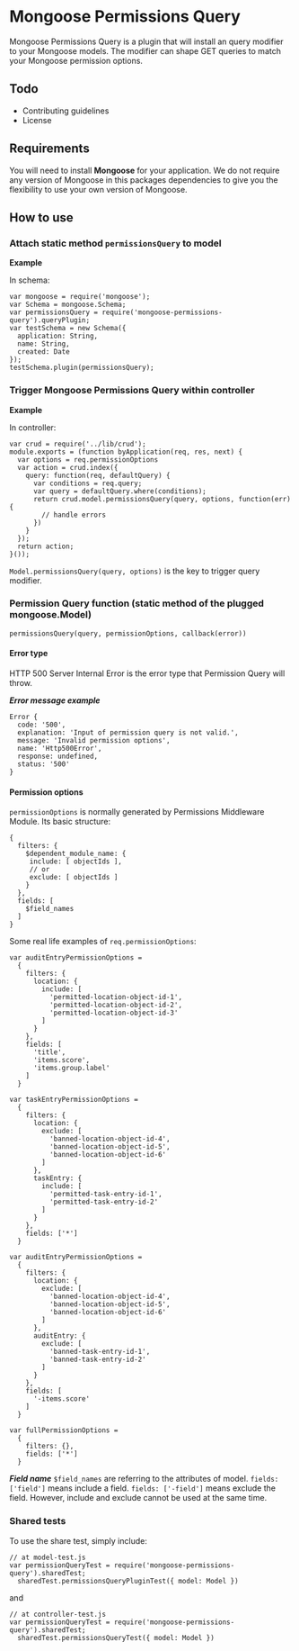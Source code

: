 # Mongoose Permissions Query
Mongoose Permissions Query is a plugin that will install an query modifier to your Mongoose models.
The modifier can shape GET queries to match your Mongoose permission options.

## Todo
- Contributing guidelines
- License

## Requirements
You will need to install **Mongoose** for your application. We do not require any version of Mongoose in this packages dependencies to give you the flexibility to use your own version of Mongoose.

## How to use

### Attach static method `permissionsQuery` to model
**Example**

In schema:
```
var mongoose = require('mongoose');
var Schema = mongoose.Schema;
var permissionsQuery = require('mongoose-permissions-query').queryPlugin;
var testSchema = new Schema({
  application: String,
  name: String,
  created: Date
});
testSchema.plugin(permissionsQuery);
```


### Trigger Mongoose Permissions Query within controller
**Example**

In controller:
```
var crud = require('../lib/crud');
module.exports = (function byApplication(req, res, next) {
  var options = req.permissionOptions
  var action = crud.index({
    query: function(req, defaultQuery) {
      var conditions = req.query;
      var query = defaultQuery.where(conditions);
      return crud.model.permissionsQuery(query, options, function(err){
        // handle errors
      })
    }
  });
  return action;
}());
```

`Model.permissionsQuery(query, options)` is the key to trigger query modifier.


### Permission Query function (static method of the plugged mongoose.Model)
```
permissionsQuery(query, permissionOptions, callback(error))
```

#### Error type
HTTP 500 Server Internal Error is the error type that Permission Query will throw.

***Error message example***
```
Error {
  code: '500',
  explanation: 'Input of permission query is not valid.',
  message: 'Invalid permission options',
  name: 'Http500Error',
  response: undefined,
  status: '500'
} 
```


#### Permission options
`permissionOptions` is normally generated by Permissions Middleware Module. Its basic structure:

```
{
  filters: {
    $dependent_module_name: {
     include: [ objectIds ],
     // or
     exclude: [ objectIds ]
    }
  },
  fields: [
    $field_names
  ]
}
```

Some real life examples of `req.permissionOptions`:

```
var auditEntryPermissionOptions =
  {
    filters: {
      location: {
        include: [
          'permitted-location-object-id-1',
          'permitted-location-object-id-2',
          'permitted-location-object-id-3'
        ]
      }
    },
    fields: [
      'title',
      'items.score',
      'items.group.label'
    ]
  }
```

```
var taskEntryPermissionOptions =
  {
    filters: {
      location: {
        exclude: [
          'banned-location-object-id-4',
          'banned-location-object-id-5',
          'banned-location-object-id-6'
        ]
      },
      taskEntry: {
        include: [
          'permitted-task-entry-id-1',
          'permitted-task-entry-id-2'
        ]
      }
    },
    fields: ['*']
  }
```

```
var auditEntryPermissionOptions =
  {
    filters: {
      location: {
        exclude: [
          'banned-location-object-id-4',
          'banned-location-object-id-5',
          'banned-location-object-id-6'
        ]
      },
      auditEntry: {
        exclude: [
          'banned-task-entry-id-1',
          'banned-task-entry-id-2'
        ]
      }
    },
    fields: [
      '-items.score'
    ]
  }
```

```
var fullPermissionOptions =
  {
    filters: {},
    fields: ['*']
  }
```

***Field name***
`$field_names` are referring to the attributes of model. `fields: ['field']` means include a field. `fields: ['-field']` means exclude the field.
However, include and exclude cannot be used at the same time.


### Shared tests
To use the share test, simply include:

```
// at model-test.js
var permissionQueryTest = require('mongoose-permissions-query').sharedTest;
  sharedTest.permissionsQueryPluginTest({ model: Model })
```

and 

```
// at controller-test.js
var permissionQueryTest = require('mongoose-permissions-query').sharedTest;
  sharedTest.permissionsQueryTest({ model: Model })
```
